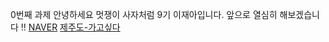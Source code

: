 0번째 과제
안녕하세요  멋쟁이 사자처럼 9기 이재아입니다.  앞으로 열심히 해보겠습니다  !!
[NAVER](https://www.naver.com/)
[제주도-가고싶다](https://i.ytimg.com/vi/7Y_C6YyIwaI/maxresdefault.jpg)
<p align="center"><https://i.ytimg.com/vi/7Y_C6YyIwaI/maxresdefault.jpg></p>
